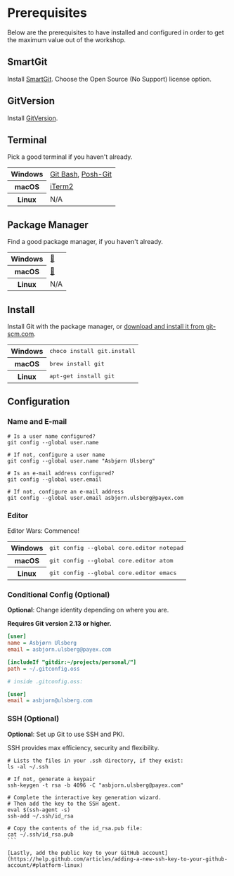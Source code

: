 # Prerequisites

Below are the prerequisites to have installed and configured in order to get the maximum value out of the workshop.

## SmartGit

Install [SmartGit](http://www.syntevo.com/smartgit/). Choose the Open Source (No Support) license option.

## GitVersion

Install [GitVersion](https://github.com/GitTools/GitVersion/releases/tag/v3.6.5).

## Terminal

Pick a good terminal if you haven't already.

<table>
    <tr>
        <th scope="row">Windows</th>
        <td>
            <a href="https://git-scm.com/downloads">Git Bash</a>,
            <a href="https://github.com/dahlbyk/posh-git">Posh-Git</a>
        </td>
    </tr>
    <tr>
        <th scope="row">macOS</th>
        <td><a href="https://www.iterm2.com/">iTerm2</a></td>
    </tr>
    <tr>
        <th scope="row">Linux</th>
        <td>N/A</td>
    </tr>
</table>

## Package Manager

Find a good package manager, if you haven't already.

<table>
    <tr>
        <th scope="row">Windows</th>
        <td><a href="https://chocolatey.org/">🍫</a></td>
    </tr>
    <tr>
        <th scope="row">macOS</th>
        <td><a href="https://brew.sh/">🍺</a></td>
    </tr>
    <tr>
        <th scope="row">Linux</th>
        <td>N/A</td>
    </tr>
</table>

## Install

Install Git with the package manager, or
[download and install it from git-scm.com](https://git-scm.com/downloads).

<table>
    <tr>
        <th scope="row">Windows</th>
        <td style="font-family: monospace">
            choco install git.install
        </td>
    </tr>
    <tr>
        <th scope="row">macOS</th>
        <td style="font-family: monospace">
            brew install git
        </td>
    </tr>
    <tr>
        <th scope="row">Linux</th>
        <td style="font-family: monospace">
            apt-get install git
        </td>
    </tr>
</table>

## Configuration

### Name and E-mail

```shell
# Is a user name configured?
git config --global user.name

# If not, configure a user name
git config --global user.name "Asbjørn Ulsberg"

# Is an e-mail address configured?
git config --global user.email

# If not, configure an e-mail address
git config --global user.email asbjorn.ulsberg@payex.com
```

### Editor

Editor Wars: Commence!

<table>
    <tr>
        <th scope="row">Windows</th>
        <td style="font-family: monospace;">
            git config --global core.editor notepad
        </td>
    </tr>
    <tr>
        <th scope="row">macOS</th>
        <td style="font-family: monospace">
            git config --global core.editor atom
        </td>
    </tr>
    <tr>
        <th scope="row">Linux</th>
        <td style="font-family: monospace">
            git config --global core.editor emacs
        </td>
    </tr>
</table>

### Conditional Config (Optional)

**Optional**: Change identity depending on where you are.

**Requires Git version 2.13 or higher.**

```ini
[user]
name = Asbjørn Ulsberg
email = asbjorn.ulsberg@payex.com

[includeIf "gitdir:~/projects/personal/"]
path = ~/.gitconfig.oss

# inside .gitconfig.oss:

[user]
email = asbjorn@ulsberg.com
```

### SSH (Optional)

**Optional**: Set up Git to use SSH and PKI.

SSH provides max efficiency, security and flexibility.

<pre class="shell"><code style="max-height: none"># Lists the files in your .ssh directory, if they exist:
ls -al ~/.ssh

# If not, generate a keypair
ssh-keygen -t rsa -b 4096 -C "asbjorn.ulsberg@payex.com"

# Complete the interactive key generation wizard.
# Then add the key to the SSH agent.
eval $(ssh-agent -s)
ssh-add ~/.ssh/id_rsa

# Copy the contents of the id_rsa.pub file:
cat ~/.ssh/id_rsa.pub
```

[Lastly, add the public key to your GitHub account](https://help.github.com/articles/adding-a-new-ssh-key-to-your-github-account/#platform-linux)

